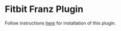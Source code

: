 # Fitbit Franz Plugin

Follow instructions [here](https://github.com/meetfranz/plugins/blob/master/docs/integration.md) for installation of this plugin.
